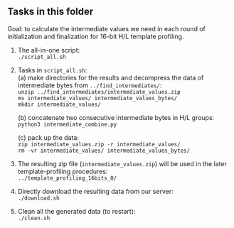 ## Tasks in this folder

Goal: to calculate the intermediate values we need in each round of initialization and finalization for 16-bit H/L template profiling.  

1. The all-in-one script:  
	`./script_all.sh`  

2. Tasks in `script_all.sh`:  
	(a) make directories for the results and decompress the data of intermediate bytes from `../find_intermediates/`:  
		`unzip ../find_intermediates/intermediate_values.zip`  
		`mv intermediate_values/ intermediate_values_bytes/`  
		`mkdir intermediate_values/`  

	(b) concatenate two consecutive intermediate bytes in H/L groups:  
		`python3 intermediate_combine.py`  

	(c) pack up the data:  
		`zip intermediate_values.zip -r intermediate_values/`  
		`rm -vr intermediate_values/ intermediate_values_bytes/`  

4. The resulting zip file (`intermediate_values.zip`) will be used in the later template-profiling procedures:  
	`../template_profiling_16bits_O/`  

5. Directly download the resulting data from our server:  
	`./download.sh`  

6. Clean all the generated data (to restart):  
	`./clean.sh`  

 
